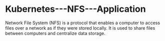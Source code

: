 # Kubernetes---NFS---Application

Network File System (NFS) is a protocol that enables a computer to access files over a network as if they were stored locally. It is used to share files between computers and centralize data storage.
